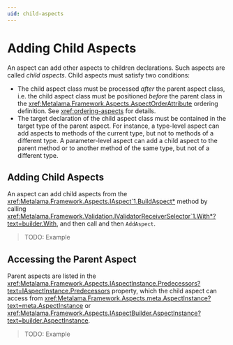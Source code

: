 ```yaml
---
uid: child-aspects
---
```


# Adding Child Aspects

An aspect can add other aspects to children declarations. Such aspects are called _child aspects_. Child aspects must satisfy two conditions:

* The child aspect class must be processed _after_ the parent aspect class, i.e. the child aspect class must be positioned _before_ the parent class in the <xref:Metalama.Framework.Aspects.AspectOrderAttribute> ordering definition. See <xref:ordering-aspects> for details.
* The target declaration of the child aspect class must be contained in the target type of the parent aspect. For instance, a type-level aspect can add aspects to methods of the current type, but not to methods of a different type. A parameter-level aspect can add a child aspect to the parent method or to another method of the same type, but not of a different type.

## Adding Child Aspects


An aspect can add child aspects from the <xref:Metalama.Framework.Aspects.IAspect`1.BuildAspect*> method by calling <xref:Metalama.Framework.Validation.IValidatorReceiverSelector`1.With*?text=builder.With>, and then call and then `AddAspect`.

> TODO: Example

## Accessing the Parent Aspect

Parent aspects are listed in the <xref:Metalama.Framework.Aspects.IAspectInstance.Predecessors?text=IAspectInstance.Predecessors> property, which the child aspect can access from <xref:Metalama.Framework.Aspects.meta.AspectInstance?text=meta.AspectInstance> or <xref:Metalama.Framework.Aspects.IAspectBuilder.AspectInstance?text=builder.AspectInstance>.

> TODO: Example
